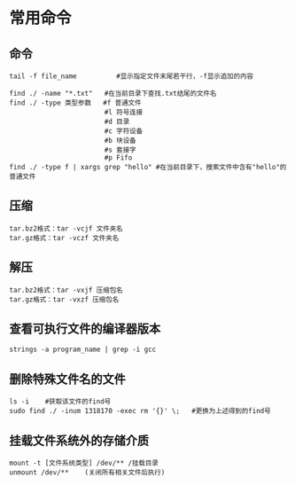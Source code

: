 # 常用命令

## 命令

```shell
tail -f file_name          #显示指定文件末尾若干行，-f显示追加的内容
```

```shell
find ./ -name "*.txt"   #在当前目录下查找.txt结尾的文件名
find ./ -type 类型参数   #f 普通文件
                        #l 符号连接
                        #d 目录
                        #c 字符设备
                        #b 块设备
                        #s 套接字
                        #p Fifo
find ./ -type f | xargs grep "hello" #在当前目录下，搜索文件中含有"hello"的普通文件
```



## 压缩

```shell
tar.bz2格式：tar -vcjf 文件夹名
tar.gz格式：tar -vczf 文件夹名
```

## 解压

```shell
tar.bz2格式：tar -vxjf 压缩包名
tar.gz格式：tar -vxzf 压缩包名
```

## 查看可执行文件的编译器版本

```shell
strings -a program_name | grep -i gcc
```



## 删除特殊文件名的文件

```shell
ls -i    #获取该文件的find号
sudo find ./ -inum 1318170 -exec rm '{}' \;   #更换为上述得到的find号
```

## 挂载文件系统外的存储介质

```shell
mount -t [文件系统类型] /dev/** /挂载目录
unmount /dev/**    (关闭所有相关文件后执行)
```

